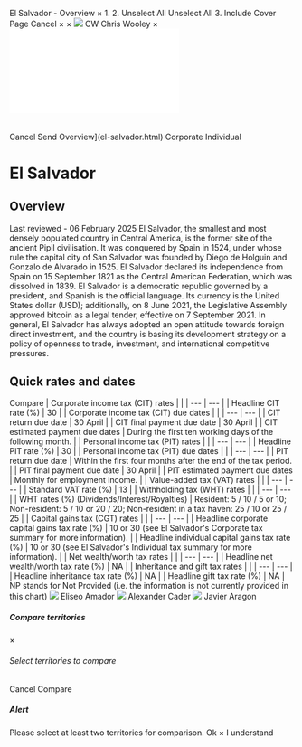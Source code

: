 El Salvador - Overview
×
1.
2.
Unselect All
Unselect All
3.
Include Cover Page
Cancel
×
×
![](-/media/world-wide-tax-summaries/attachments/global---chris-wooley.ashx%3Frev=ac5e5f3223b34096b1afc2a6009c7320&revision=ac5e5f32-23b3-4096-b1af-c2a6009c7320&hash=859B7ADC84DC2CBEC9760E9E6EE7DE6D0A8BFCDF)
CW
Chris Wooley
×
![](el-salvador.html)
######
Cancel
Send
Overview](el-salvador.html)
Corporate
Individual
# El Salvador
## Overview
Last reviewed - 06 February 2025
El Salvador, the smallest and most densely populated country in Central America, is the former site of the ancient Pipil civilisation. It was conquered by Spain in 1524, under whose rule the capital city of San Salvador was founded by Diego de Holguin and Gonzalo de Alvarado in 1525. El Salvador declared its independence from Spain on 15 September 1821 as the Central American Federation, which was dissolved in 1839. El Salvador is a democratic republic governed by a president, and Spanish is the official language. Its currency is the United States dollar (USD); additionally, on 8 June 2021, the Legislative Assembly approved bitcoin as a legal tender, effective on 7 September 2021.
In general, El Salvador has always adopted an open attitude towards foreign direct investment, and the country is basing its development strategy on a policy of openness to trade, investment, and international competitive pressures.
## Quick rates and dates
Compare
| Corporate income tax (CIT) rates | |
| --- | --- |
| Headline CIT rate (%) | 30 |
| Corporate income tax (CIT) due dates | |
| --- | --- |
| CIT return due date | 30 April |
| CIT final payment due date | 30 April |
| CIT estimated payment due dates | During the first ten working days of the following month. |
| Personal income tax (PIT) rates | |
| --- | --- |
| Headline PIT rate (%) | 30 |
| Personal income tax (PIT) due dates | |
| --- | --- |
| PIT return due date | Within the first four months after the end of the tax period. |
| PIT final payment due date | 30 April |
| PIT estimated payment due dates | Monthly for employment income. |
| Value-added tax (VAT) rates | |
| --- | --- |
| Standard VAT rate (%) | 13 |
| Withholding tax (WHT) rates | |
| --- | --- |
| WHT rates (%) (Dividends/Interest/Royalties) | Resident: 5 / 10 / 5 or 10;  Non-resident: 5 / 10 or 20 / 20;  Non-resident in a tax haven: 25 / 10 or 25 / 25 |
| Capital gains tax (CGT) rates | |
| --- | --- |
| Headline corporate capital gains tax rate (%) | 10 or 30 (see El Salvador's Corporate tax summary for more information). |
| Headline individual capital gains tax rate (%) | 10 or 30 (see El Salvador's Individual tax summary for more information). |
| Net wealth/worth tax rates | |
| --- | --- |
| Headline net wealth/worth tax rate (%) | NA |
| Inheritance and gift tax rates | |
| --- | --- |
| Headline inheritance tax rate (%) | NA |
| Headline gift tax rate (%) | NA |
NP stands for Not Provided (i.e. the information is not currently provided in this chart)
![](-/media/world-wide-tax-summaries/elsalvadoreliseo-amadorel-salvador--eliseo-amadorpng20250206155700109.ashx%3Frev=0d1f66396fe345b59ca30093d87ab64e&revision=0d1f6639-6fe3-45b5-9ca3-0093d87ab64e&hash=E07072D37E4D4D38A8F2B32E89DD2A2FCC290BCE)
Eliseo Amador
![](-/media/world-wide-tax-summaries/elsalvadoralexander-caderel-salvador---alexander-caderjpg20250206160154712.ashx%3Frev=e8a19e90c3584ed796f59cc9eebca8be&revision=e8a19e90-c358-4ed7-96f5-9cc9eebca8be&hash=D89BC8B63BD17372D6CBBFDAE817602CD8C76F56)
Alexander Cader
![](-/media/world-wide-tax-summaries/elsalvadorjavier-aragonel-salvador--javier-aragonjpg20250219172641039.ashx%3Frev=665e995fca5647f99657f82859cbce94&revision=665e995f-ca56-47f9-9657-f82859cbce94&hash=D333E7E7F12A5A413C57483991C275E24E1D9362)
Javier Aragon
##### Compare territories
×
###### Select territories to compare
#####
Cancel
Compare
##### Alert
Please select at least two territories for comparison.
Ok
×
I understand